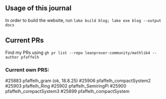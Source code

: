 ## Usage of this journal

In order to build the website, run
`lake build blog; lake exe blog --output docs`



## Current PRs 

Find my PRs using
`gh pr list --repo leanprover-community/mathlib4 --author pfaffelh`

### Current own PRS: 
#25883 pfaffelh_gram (ok, 18.8.25)
#25906 pfaffelh_compactSystem2  
#25903 pfaffelh_Ring 
#25902 pfaffelh_SemiringPi
#25900 pfaffelh_compactSystem3 
#25899 pfaffelh_compactSystem

